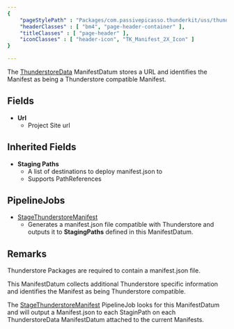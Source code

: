```yaml
---
{ 
	"pageStylePath" : "Packages/com.passivepicasso.thunderkit/uss/thunderkit_style.uss",
	"headerClasses" : [ "bm4", "page-header-container" ],
	"titleClasses" : [ "page-header" ],
	"iconClasses" : [ "header-icon", "TK_Manifest_2X_Icon" ]
}

---
```


The [ThunderstoreData](assetlink://Packages/com.passivepicasso.thunderkit/Editor/Integrations/Thunderstore/ThunderstoreData.cs) ManifestDatum stores a URL and identifies the Manifest as being a Thunderstore compatible Manifest.

## Fields
* **Url**
  - Project Site url

## Inherited Fields

* **Staging Paths**
  - A list of destinations to deploy manifest.json to
  - Supports PathReferences

## PipelineJobs

* [StageThunderstoreManifest](assetlink://Packages/com.passivepicasso.thunderkit/Editor/Integrations/Thunderstore/StageThunderstoreManifest.cs)
  - Generates a manifest.json file compatible with Thunderstore and outputs it to **StagingPaths** defined in this ManifestDatum.

## Remarks

Thunderstore Packages are required to contain a manifest.json file.

This ManifestDatum collects additional Thunderstore specific information and identifies the Manifest as being Thunderstore compatible.

The [StageThunderstoreManifest](assetlink://Packages/com.passivepicasso.thunderkit/Editor/Integrations/Thunderstore/StageThunderstoreManifest.cs) PipelineJob looks for this ManifestDatum and will output a Manifest.json to  each StaginPath on each ThunderstoreData ManifestDatum attached to the current Manifests.
